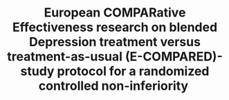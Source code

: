 --- 
abstract: '' 
authors: 
 - A Kleiboer
 -  J Smit
 -  J Bosmans
 -  J Ruwaard
 -  G Andersson
 -  N Topooco
 -  ...
doi: '' 
featured: false 
publication: '*Trials*, 61' 
publication_short: '' 
publishDate: '2016-01-01' 
title: 'European COMPARative Effectiveness research on blended Depression treatment versus treatment-as-usual (E-COMPARED)- study protocol for a randomized controlled  non-inferiority ' 
url_code: '' 
url_dataset: '' 
url_pdf: '' 
url_poster: '' 
url_project: '' 
url_slides: '' 
url_source: '' 
url_video: '' 
---